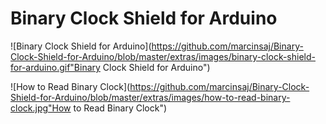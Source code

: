 # Binary Clock Shield for Arduino
![Binary Clock Shield for Arduino](https://github.com/marcinsaj/Binary-Clock-Shield-for-Arduino/blob/master/extras/images/binary-clock-shield-for-arduino.gif"Binary Clock Shield for Arduino")

![How to Read Binary Clock](https://github.com/marcinsaj/Binary-Clock-Shield-for-Arduino/blob/master/extras/images/how-to-read-binary-clock.jpg"How to Read Binary Clock")

